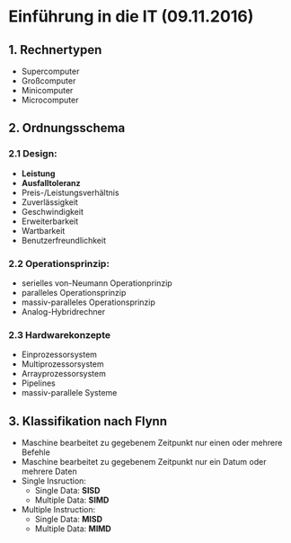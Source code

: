 # Einführung in die IT (09.11.2016)
## 1. Rechnertypen
* Supercomputer
* Großcomputer
* Minicomputer
* Microcomputer

## 2. Ordnungsschema
### 2.1 Design:
* **Leistung**
* **Ausfalltoleranz**
* Preis-/Leistungsverhältnis
* Zuverlässigkeit
* Geschwindigkeit
* Erweiterbarkeit
* Wartbarkeit
* Benutzerfreundlichkeit

### 2.2 Operationsprinzip:
* serielles von-Neumann Operationprinzip
* paralleles Operationsprinzip
* massiv-paralleles Operationsprinzip
* Analog-Hybridrechner

### 2.3 Hardwarekonzepte
* Einprozessorsystem
* Multiprozessorsystem
* Arrayprozessorsystem
* Pipelines
* massiv-parallele Systeme

## 3. Klassifikation nach Flynn
* Maschine bearbeitet zu gegebenem Zeitpunkt nur einen oder mehrere Befehle
* Maschine bearbeitet zu gegebenem Zeitpunkt nur ein Datum oder mehrere Daten
* Single Insruction:
  * Single Data: **SISD**
  * Multiple Data: **SIMD**
* Multiple Instruction:
  * Single Data: **MISD**
  * Multiple Data: **MIMD**

